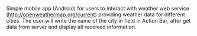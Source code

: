 Simple mobile app (Android) for users to interact with weather web service (http://openweathermap.org/current) providing weather data for different cities. The user will write the name of the city in field in Action Bar, after get data from server and display all received information.